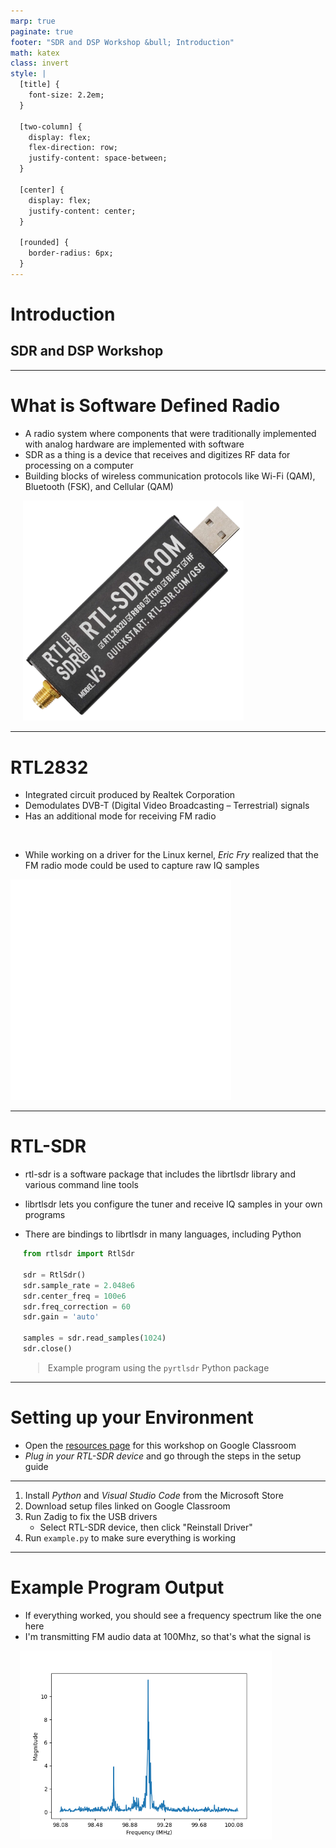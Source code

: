 ```yaml
---
marp: true
paginate: true
footer: "SDR and DSP Workshop &bull; Introduction"
math: katex
class: invert
style: |
  [title] {
    font-size: 2.2em;
  }

  [two-column] {
    display: flex;
    flex-direction: row;
    justify-content: space-between;
  }

  [center] {
    display: flex;
    justify-content: center;
  }

  [rounded] {
    border-radius: 6px;
  }
---
```


<h1 title>Introduction</h1>

## SDR and DSP Workshop

---

# What is Software Defined Radio

<div two-column>
<div>

- A radio system where components that were traditionally implemented with analog hardware are implemented with software
- SDR as a thing is a device that receives and digitizes RF data for processing on a computer
- Building blocks of wireless communication protocols like Wi-Fi (QAM), Bluetooth (FSK), and Cellular (QAM)

</div>
<div style="width: 70%;margin-left: 20px;">

![RTL SDR](assets/introduction/rtl-sdr.png)

</div>
</div>

<!--
- QAM → Quadrature Amplitude Modulation
- FSK → Frequency Shift Keying
-->

---

# RTL2832

<div two-column>
<div>

- Integrated circuit produced by Realtek Corporation
- Demodulates DVB-T (Digital Video Broadcasting – Terrestrial) signals
- Has an additional mode for receiving FM radio

<br />

- While working on a driver for the Linux kernel, *Eric Fry* realized that the FM radio mode could be used to capture raw IQ samples

</div>
<div style="width: 70%">

![RTL2832 Pinout](assets/introduction/pinout.png)

</div>
</div>

---

# RTL-SDR

<div two-column>
<div>

- rtl-sdr is a software package that includes the librtlsdr library and various command line tools

- librtlsdr lets you configure the tuner and receive IQ samples in your own programs

- There are bindings to librtlsdr in many languages, including Python

</div>
<div style="width: 100%;margin-left: 20px;">

```python
from rtlsdr import RtlSdr

sdr = RtlSdr()
sdr.sample_rate = 2.048e6
sdr.center_freq = 100e6
sdr.freq_correction = 60
sdr.gain = 'auto'

samples = sdr.read_samples(1024)
sdr.close()
```

> Example program using the `pyrtlsdr` Python package

</div>
</div>

---

# Setting up your Environment

- Open the [resources page](https://connorcode.com/files/Documents/sdr-workshop) for this workshop on Google Classroom
- *Plug in your RTL-SDR device* and go through the steps in the setup guide

<hr/>

1. Install *Python* and *Visual Studio Code* from the Microsoft Store
1. Download setup files linked on Google Classroom
1. Run Zadig to fix the USB drivers
   - Select RTL-SDR device, then click "Reinstall Driver"
1. Run `example.py` to make sure everything is working

---

<div two-column>
<div>

# Example Program Output


- If everything worked, you should see a frequency spectrum like the one here
- I'm transmitting FM audio data at 100Mhz, so that's what the signal is

</div>
<div style="width: 80%;margin-left: 15px;">

<img alt="Expected spectrum" src="assets/introduction/radio-spectrum.png" rounded></img>

</div>
</div>
